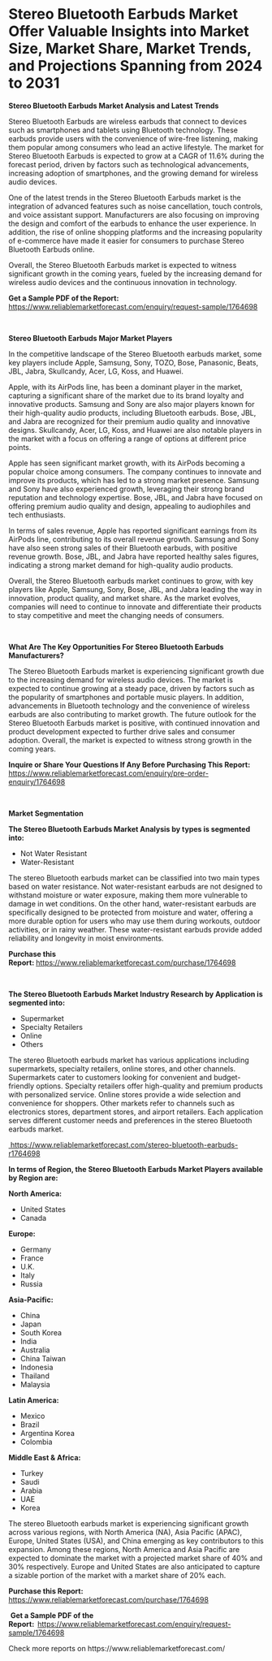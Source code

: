 <p><h1>Stereo Bluetooth Earbuds Market Offer Valuable Insights into Market Size, Market Share, Market Trends, and Projections Spanning from 2024 to 2031</h1></p><p><strong>Stereo Bluetooth Earbuds Market Analysis and Latest Trends</strong></p>
<p><p>Stereo Bluetooth Earbuds are wireless earbuds that connect to devices such as smartphones and tablets using Bluetooth technology. These earbuds provide users with the convenience of wire-free listening, making them popular among consumers who lead an active lifestyle. The market for Stereo Bluetooth Earbuds is expected to grow at a CAGR of 11.6% during the forecast period, driven by factors such as technological advancements, increasing adoption of smartphones, and the growing demand for wireless audio devices.</p><p>One of the latest trends in the Stereo Bluetooth Earbuds market is the integration of advanced features such as noise cancellation, touch controls, and voice assistant support. Manufacturers are also focusing on improving the design and comfort of the earbuds to enhance the user experience. In addition, the rise of online shopping platforms and the increasing popularity of e-commerce have made it easier for consumers to purchase Stereo Bluetooth Earbuds online.</p><p>Overall, the Stereo Bluetooth Earbuds market is expected to witness significant growth in the coming years, fueled by the increasing demand for wireless audio devices and the continuous innovation in technology.</p></p>
<p><strong>Get a Sample PDF of the Report:&nbsp;</strong> <a href="https://www.reliablemarketforecast.com/enquiry/request-sample/1764698">https://www.reliablemarketforecast.com/enquiry/request-sample/1764698</a></p>
<p>&nbsp;</p>
<p><strong>Stereo Bluetooth Earbuds Major Market Players</strong></p>
<p><p>In the competitive landscape of the Stereo Bluetooth earbuds market, some key players include Apple, Samsung, Sony, TOZO, Bose, Panasonic, Beats, JBL, Jabra, Skullcandy, Acer, LG, Koss, and Huawei. </p><p>Apple, with its AirPods line, has been a dominant player in the market, capturing a significant share of the market due to its brand loyalty and innovative products. Samsung and Sony are also major players known for their high-quality audio products, including Bluetooth earbuds. Bose, JBL, and Jabra are recognized for their premium audio quality and innovative designs. Skullcandy, Acer, LG, Koss, and Huawei are also notable players in the market with a focus on offering a range of options at different price points.</p><p>Apple has seen significant market growth, with its AirPods becoming a popular choice among consumers. The company continues to innovate and improve its products, which has led to a strong market presence. Samsung and Sony have also experienced growth, leveraging their strong brand reputation and technology expertise. Bose, JBL, and Jabra have focused on offering premium audio quality and design, appealing to audiophiles and tech enthusiasts.</p><p>In terms of sales revenue, Apple has reported significant earnings from its AirPods line, contributing to its overall revenue growth. Samsung and Sony have also seen strong sales of their Bluetooth earbuds, with positive revenue growth. Bose, JBL, and Jabra have reported healthy sales figures, indicating a strong market demand for high-quality audio products.</p><p>Overall, the Stereo Bluetooth earbuds market continues to grow, with key players like Apple, Samsung, Sony, Bose, JBL, and Jabra leading the way in innovation, product quality, and market share. As the market evolves, companies will need to continue to innovate and differentiate their products to stay competitive and meet the changing needs of consumers.</p></p>
<p>&nbsp;</p>
<p><strong>What Are The Key Opportunities For Stereo Bluetooth Earbuds Manufacturers?</strong></p>
<p><p>The Stereo Bluetooth Earbuds market is experiencing significant growth due to the increasing demand for wireless audio devices. The market is expected to continue growing at a steady pace, driven by factors such as the popularity of smartphones and portable music players. In addition, advancements in Bluetooth technology and the convenience of wireless earbuds are also contributing to market growth. The future outlook for the Stereo Bluetooth Earbuds market is positive, with continued innovation and product development expected to further drive sales and consumer adoption. Overall, the market is expected to witness strong growth in the coming years.</p></p>
<p><strong>Inquire or Share Your Questions If Any Before Purchasing This Report:</strong> <a href="https://www.reliablemarketforecast.com/enquiry/pre-order-enquiry/1764698">https://www.reliablemarketforecast.com/enquiry/pre-order-enquiry/1764698</a></p>
<p>&nbsp;</p>
<p><strong>Market Segmentation</strong></p>
<p><strong>The Stereo Bluetooth Earbuds Market Analysis by types is segmented into:</strong></p>
<p><ul><li>Not Water Resistant</li><li>Water-Resistant</li></ul></p>
<p><p>The stereo Bluetooth earbuds market can be classified into two main types based on water resistance. Not water-resistant earbuds are not designed to withstand moisture or water exposure, making them more vulnerable to damage in wet conditions. On the other hand, water-resistant earbuds are specifically designed to be protected from moisture and water, offering a more durable option for users who may use them during workouts, outdoor activities, or in rainy weather. These water-resistant earbuds provide added reliability and longevity in moist environments.</p></p>
<p><strong>Purchase this Report:&nbsp;</strong><a href="https://www.reliablemarketforecast.com/purchase/1764698">https://www.reliablemarketforecast.com/purchase/1764698</a></p>
<p>&nbsp;</p>
<p><strong>The Stereo Bluetooth Earbuds Market Industry Research by Application is segmented into:</strong></p>
<p><ul><li>Supermarket</li><li>Specialty Retailers</li><li>Online</li><li>Others</li></ul></p>
<p><p>The stereo Bluetooth earbuds market has various applications including supermarkets, specialty retailers, online stores, and other channels. Supermarkets cater to customers looking for convenient and budget-friendly options. Specialty retailers offer high-quality and premium products with personalized service. Online stores provide a wide selection and convenience for shoppers. Other markets refer to channels such as electronics stores, department stores, and airport retailers. Each application serves different customer needs and preferences in the stereo Bluetooth earbuds market.</p></p>
<p><a href="https://www.reliablemarketforecast.com/stereo-bluetooth-earbuds-r1764698">&nbsp;https://www.reliablemarketforecast.com/stereo-bluetooth-earbuds-r1764698</a></p>
<p><strong>In terms of Region, the Stereo Bluetooth Earbuds Market Players available by Region are:</strong></p>
<p>
    <p> <strong> North America: </strong>
        <ul>
            <li>United States</li>
            <li>Canada</li>
        </ul>
        </p> 
    <p> <strong> Europe: </strong>
        <ul>
            <li>Germany</li>
            <li>France</li>
            <li>U.K.</li>
            <li>Italy</li>
            <li>Russia</li>
        </ul>
        </p> 
    <p> <strong> Asia-Pacific: </strong>
        <ul>
            <li>China</li>
            <li>Japan</li>
            <li>South Korea</li>
            <li>India</li>
            <li>Australia</li>
            <li>China Taiwan</li>
            <li>Indonesia</li>
            <li>Thailand</li>
            <li>Malaysia</li>
        </ul>
        </p> 
    <p> <strong> Latin America: </strong>
        <ul>
            <li>Mexico</li>
            <li>Brazil</li>
            <li>Argentina Korea</li>
            <li>Colombia</li>
        </ul>
        </p> 
    <p> <strong> Middle East & Africa: </strong>
        <ul>
            <li>Turkey</li>
            <li>Saudi</li>
            <li>Arabia</li>
            <li>UAE</li>
            <li>Korea</li>
        </ul>
    </p>
    </p>
<p><p>The stereo Bluetooth earbuds market is experiencing significant growth across various regions, with North America (NA), Asia Pacific (APAC), Europe, United States (USA), and China emerging as key contributors to this expansion. Among these regions, North America and Asia Pacific are expected to dominate the market with a projected market share of 40% and 30% respectively. Europe and United States are also anticipated to capture a sizable portion of the market with a market share of 20% each.</p></p>
<p><strong>Purchase this Report: </strong><a href="https://www.reliablemarketforecast.com/purchase/1764698">https://www.reliablemarketforecast.com/purchase/1764698</a></p>
<p>&nbsp;<strong>Get a Sample PDF of the Report:&nbsp;&nbsp;</strong><a href="https://www.reliablemarketforecast.com/enquiry/request-sample/1764698">https://www.reliablemarketforecast.com/enquiry/request-sample/1764698</a></p>
<p><strong></strong></p>
<p>Check more reports on https://www.reliablemarketforecast.com/</p>